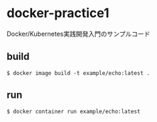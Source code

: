 # docker-practice1
Docker/Kubernetes実践開発入門のサンプルコード

## build

```
$ docker image build -t example/echo:latest .
```

## run

```
$ docker container run example/echo:latest
```

